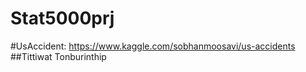 # Stat5000prj
#UsAccident: https://www.kaggle.com/sobhanmoosavi/us-accidents
##Tittiwat Tonburinthip
